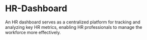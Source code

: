 # HR-Dashboard
An HR dashboard serves as a centralized platform for tracking and analyzing key HR metrics, enabling HR professionals to manage the workforce more effectively.
